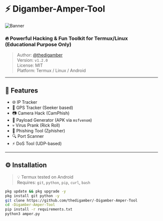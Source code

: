 # ⚡ Digamber-Amper-Tool

![Banner](https://raw.githubusercontent.com/thedigamber/-Digamber-Amper-Tool/main/.assets/banner.png)

### 🔥 Powerful Hacking & Fun Toolkit for Termux/Linux (Educational Purpose Only)

> Author: [@thedigamber](https://instagram.com/thedigamber)  
> Version: `v1.2.0`  
> License: MIT  
> Platform: Termux / Linux / Android  

---

## 🚀 Features

- 🌐 IP Tracker  
- 📍 GPS Tracker (Seeker based)  
- 📷 Camera Hack (CamPhish)  
- 📱 Payload Generator (APK via `msfvenom`)  
- 💀 Virus Prank (Rick Roll)  
- 🎣 Phishing Tool (Zphisher)  
- 🔍 Port Scanner  
- ⚡ DoS Tool (UDP-based)

---

## ⚙️ Installation

> 💡 Termux tested on Android  
> Requires: `git`, `python`, `pip`, `curl`, `bash`
```bash
pkg update && pkg upgrade -y
pkg install git python -y
git clone https://github.com/thedigamber/-Digamber-Amper-Tool
cd -Digamber-Amper-Tool
pip install -r requirements.txt
python3 amper.py
